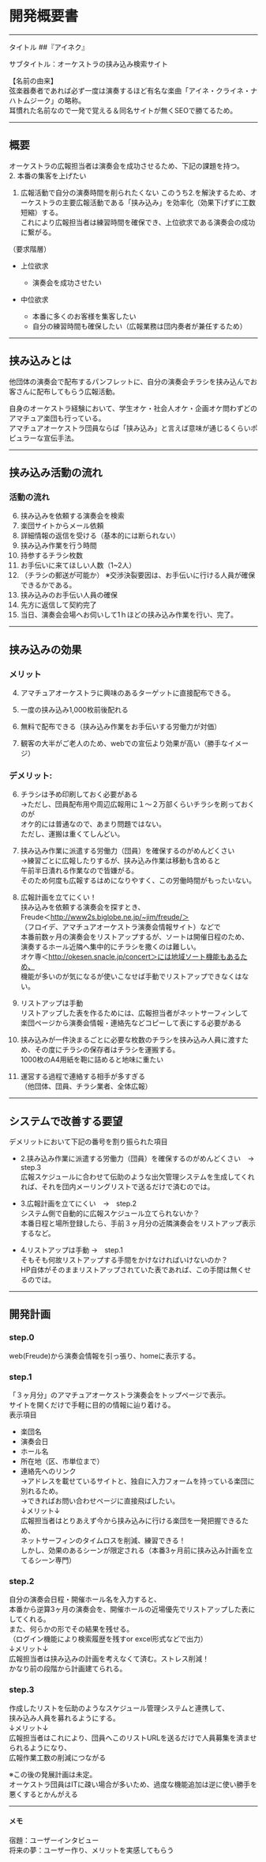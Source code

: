 #  開発概要書

-------
タイトル
##『アイネク』

サブタイトル：オーケストラの挟み込み検索サイト   

【名前の由来】   
 弦楽器奏者であれば必ず一度は演奏するほど有名な楽曲「アイネ・クライネ・ナハトムジーク」の略称。    
 耳慣れた名前なので一発で覚える＆同名サイトが無くSEOで勝てるため。  

---------
## 概要
オーケストラの広報担当者は演奏会を成功させるため、下記の課題を持つ。   
2. 本番の集客を上げたい
1. 広報活動で自分の演奏時間を削られたくない
このうち2.を解決するため、オーケストラの主要広報活動である「挟み込み」を効率化（効果下げずに工数短縮）する。   
これにより広報担当者は練習時間を確保でき、上位欲求である演奏会の成功に繋がる。   

（要求階層）
* 上位欲求
  * 演奏会を成功させたい

* 中位欲求
  * 本番に多くのお客様を集客したい
  * 自分の練習時間も確保したい（広報業務は団内奏者が兼任するため）


---------
## 挟み込みとは
他団体の演奏会で配布するパンフレットに、自分の演奏会チラシを挟み込んでお客さんに配布してもらう広報活動。   

自身のオーケストラ経験において、学生オケ・社会人オケ・企画オケ問わずどのアマチュア楽団も行っている。   
アマチュアオーケストラ団員ならば「挟み込み」と言えば意味が通じるくらいポピュラーな宣伝手法。 

---------
## 挟み込み活動の流れ
### 活動の流れ
6. 挟み込みを依頼する演奏会を検索
5. 楽団サイトからメール依頼
4. 詳細情報の返信を受ける（基本的には断られない）
 9. 挟み込み作業を行う時間
 9. 持参するチラシ枚数
 9. お手伝いに来てほしい人数（1~2人）
 9. （チラシの郵送が可能か）
※交渉決裂要因は、お手伝いに行ける人員が確保できるかである。
3. 挟み込みのお手伝い人員の確保
2. 先方に返信して契約完了
1. 当日、演奏会会場へお伺いして1ｈほどの挟み込み作業を行い、完了。

---------
## 挟み込みの効果
### メリット
4. アマチュアオーケストラに興味のあるターゲットに直接配布できる。

3. 一度の挟み込み1,000枚前後配れる

2. 無料で配布できる（挟み込み作業をお手伝いする労働力が対価）

1.  観客の大半がご老人のため、webでの宣伝より効果が高い（勝手なイメージ）

### デメリット:
6. チラシは予め印刷しておく必要がある   
→ただし、団員配布用や周辺広報用に１〜２万部くらいチラシを刷っておくのが   
オケ的には普通なので、あまり問題ではない。   
ただし、運搬は重くてしんどい。   

5. 挟み込み作業に派遣する労働力（団員）を確保するのがめんどくさい   
→練習ごとに広報したりするが、挟み込み作業は移動も含めると   
午前半日潰れる作業なので皆嫌がる。   
そのため何度も広報するはめになりやすく、この労働時間がもったいない。   

4.  広報計画を立てにくい！   
挟み込みを依頼する演奏会を探すとき、   
Freude＜http://www2s.biglobe.ne.jp/~jim/freude/＞   
（フロイデ、アマチュアオーケストラ演奏会情報サイト）などで   
本番前数ヶ月の演奏会をリストアップするが、ソートは開催日程のため、   
演奏するホール近隣へ集中的にチラシを撒くのは難しい。   
オケ専＜http://okesen.snacle.jp/concert＞には地域ソート機能もあるため、   
機能が多いのが気になるが使いこなせば手動でリストアップできなくはない。   

3. リストアップは手動   
リストアップした表を作るためには、広報担当者がネットサーフィンして   
楽団ページから演奏会情報・連絡先などコピーして表にする必要がある   

2. 挟み込みが一件決まるごとに必要な枚数のチラシを挟み込み人員に渡すため、その度にチラシの保存者はチラシを運搬する。   
1000枚のA4用紙を鞄に詰めると地味に重たい   

1.  運営する過程で連絡する相手が多すぎる   
（他団体、団員、チラシ業者、全体広報）   

---------
## システムで改善する要望
デメリットにおいて下記の番号を割り振られた項目   

*  2.挟み込み作業に派遣する労働力（団員）を確保するのがめんどくさい　→　step.3   
 広報スケジュールに合わせて伝助のような出欠管理システムを生成してくれれば、それを団内メーリングリストで送るだけで済むのでは。   

* 3.広報計画を立てにくい　→　step.2   
システム側で自動的に広報スケジュール立てられないか？   
本番日程と場所登録したら、手前３ヶ月分の近隣演奏会をリストアップ表示するなど。   

* 4.リストアップは手動 →　step.1   
そもそも何故リストアップする手間をかけなければいけないのか？   
 HP自体がそのままリストアップされていた表であれば、この手間は無くせるのでは。   

---------
## 開発計画
### step.0   
web(Freude)から演奏会情報を引っ張り、homeに表示する。   

### step.1   
   「３ヶ月分」のアマチュアオーケストラ演奏会をトップページで表示。   
   サイトを開くだけで手軽に目的の情報に辿り着ける。   
表示項目   
*  楽団名   
*  演奏会日   
*  ホール名   
*  所在地（区、市単位まで）   
*  連絡先へのリンク   
→アドレスを載せているサイトと、独自に入力フォームを持っている楽団に別れるため。   
→できればお問い合わせページに直接飛ばしたい。   
↓メリット↓   
広報担当者はとりあえず今から挟み込みに行ける楽団を一発把握できるため、   
ネットサーフィンのタイムロスを削減、練習できる！   
しかし、効果のあるシーンが限定される（本番3ヶ月前に挟み込み計画を立てるシーン専門）   

### step.2
   自分の演奏会日程・開催ホール名を入力すると、   
本番から逆算3ヶ月の演奏会を、開催ホールの近場優先でリストアップした表にしてくれる。   
また、何らかの形でその結果を残せる。   
（ログイン機能により検索履歴を残すor excel形式などで出力）   
↓メリット↓   
広報担当者は挟み込みの計画を考えなくて済む。ストレス削減！   
かなり前の段階から計画建てられる。   

### step.3
   作成したリストを伝助のようなスケジュール管理システムと連携して、      
挟み込み人員を募れるようにする。   
↓メリット↓   
広報担当者はこれにより、団員へこのリストURLを送るだけで人員募集を済ませられるようになり、   
広報作業工数の削減につながる   


※この後の発展計画は未定。   
オーケストラ団員はITに疎い場合が多いため、過度な機能追加は逆に使い勝手を悪くするとかんがえる   

-----
#### メモ
宿題：ユーザーインタビュー   
将来の夢：ユーザー作り、メリットを実感してもらう   

